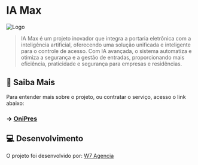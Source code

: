 # IA Max

<img src="assets/.png" alt="Logo">

> IA Max é um projeto inovador que integra a portaria eletrônica com a inteligência artificial, oferecendo uma solução unificada e inteligente para o controle de acesso. Com IA avançada, o sistema automatiza e otimiza a segurança e a gestão de entradas, proporcionando mais eficiência, praticidade e segurança para empresas e residências.

## 🚨 Saiba Mais

Para entender mais sobre o projeto, ou contratar o serviço, acesso o link abaixo:

 ### -> [OniPres](https://onipres.com.br/)

## 💻 Desenvolvimento

O projeto foi desenvolvido por:
 [W7 Agencia](https://w7agencia.com.br/)
